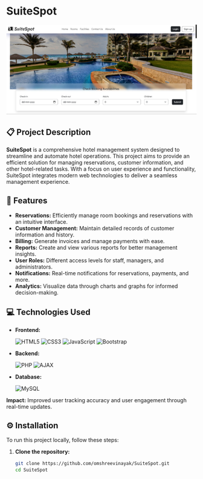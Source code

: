 # SuiteSpot

![Thumbnail](./public/thumbnail.jpg)

## 📋 Project Description
**SuiteSpot** is a comprehensive hotel management system designed to streamline and automate hotel operations. This project aims to provide an efficient solution for managing reservations, customer information, and other hotel-related tasks. With a focus on user experience and functionality, SuiteSpot integrates modern web technologies to deliver a seamless management experience.


## 🌟 Features
- **Reservations:** Efficiently manage room bookings and reservations with an intuitive interface.
- **Customer Management:** Maintain detailed records of customer information and history.
- **Billing:** Generate invoices and manage payments with ease.
- **Reports:** Create and view various reports for better management insights.
- **User Roles:** Different access levels for staff, managers, and administrators.
- **Notifications:** Real-time notifications for reservations, payments, and more.
- **Analytics:** Visualize data through charts and graphs for informed decision-making.


## 💻 Technologies Used
- **Frontend:**
  <p align="left">
    <img src="https://img.shields.io/badge/HTML5-E34F26?style=for-the-badge&logo=html5&logoColor=white" alt="HTML5" />
    <img src="https://img.shields.io/badge/CSS3-1572B6?style=for-the-badge&logo=css3&logoColor=white" alt="CSS3" />
    <img src="https://img.shields.io/badge/JavaScript-F7DF1E?style=for-the-badge&logo=javascript&logoColor=black" alt="JavaScript" />
    <img src="https://img.shields.io/badge/Bootstrap-563D7C?style=for-the-badge&logo=bootstrap&logoColor=white" alt="Bootstrap" />
  </p>

- **Backend:**
  <p align="left">
    <img src="https://img.shields.io/badge/PHP-777BB4?style=for-the-badge&logo=php&logoColor=white" alt="PHP" />
    <img src="https://img.shields.io/badge/AJAX-1572B6?style=for-the-badge&logo=ajax&logoColor=white" alt="AJAX" />
  </p>

- **Database:**
  <p align="left">
    <img src="https://img.shields.io/badge/MySQL-4479A1?style=for-the-badge&logo=mysql&logoColor=white" alt="MySQL" />
  </p>

**Impact:** Improved user tracking accuracy and user engagement through real-time updates.

## ⚙️ Installation
To run this project locally, follow these steps:


1. **Clone the repository:**
   ```bash
   git clone https://github.com/omshreevinayak/SuiteSpot.git
   cd SuiteSpot
